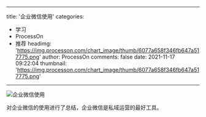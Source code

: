 
---
title: '企业微信使用'
categories: 
 - 学习
 - ProcessOn
 - 推荐
headimg: 'https://img.processon.com/chart_image/thumb/6077a658f346fb647a517775.png'
author: ProcessOn
comments: false
date: 2021-11-17 09:22:04
thumbnail: 'https://img.processon.com/chart_image/thumb/6077a658f346fb647a517775.png'
---

<div>   
<img class="thumb" alt="企业微信使用" src="https://img.processon.com/chart_image/thumb/6077a658f346fb647a517775.png" referrerpolicy="no-referrer">
<p>对企业微信的使用进行了总结，企业微信是私域运营的最好工具。</p>  
</div>
            